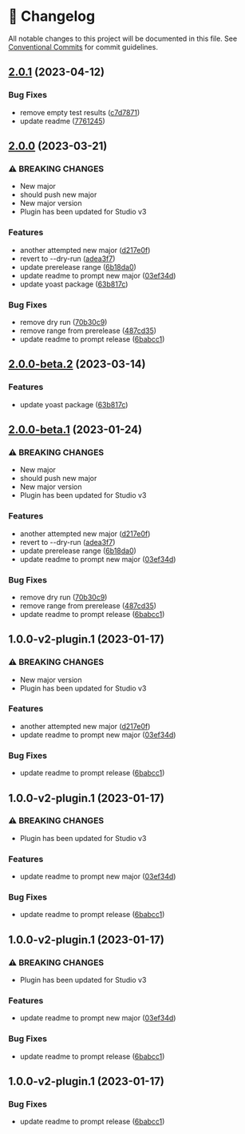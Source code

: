 <!-- markdownlint-disable --><!-- textlint-disable -->

# 📓 Changelog

All notable changes to this project will be documented in this file. See
[Conventional Commits](https://conventionalcommits.org) for commit guidelines.

## [2.0.1](https://github.com/sanity-io/sanity-plugin-seo-pane/compare/v2.0.0...v2.0.1) (2023-04-12)

### Bug Fixes

- remove empty test results ([c7d7871](https://github.com/sanity-io/sanity-plugin-seo-pane/commit/c7d78712f69083f336d611fe543fab9b08c9faa5))
- update readme ([7761245](https://github.com/sanity-io/sanity-plugin-seo-pane/commit/7761245d3bba301183a471d21a091edff6ff2f40))

## [2.0.0](https://github.com/sanity-io/sanity-plugin-seo-pane/compare/v1.0.0...v2.0.0) (2023-03-21)

### ⚠ BREAKING CHANGES

- New major
- should push new major
- New major version
- Plugin has been updated for Studio v3

### Features

- another attempted new major ([d217e0f](https://github.com/sanity-io/sanity-plugin-seo-pane/commit/d217e0fe62ac0efe806bff870291ef48dadd709b))
- revert to --dry-run ([adea3f7](https://github.com/sanity-io/sanity-plugin-seo-pane/commit/adea3f7f991539b071edcf7a7cfbd9725b6d0f35))
- update prerelease range ([6b18da0](https://github.com/sanity-io/sanity-plugin-seo-pane/commit/6b18da062dad96e9bf1276558e8d724893d61bfb))
- update readme to prompt new major ([03ef34d](https://github.com/sanity-io/sanity-plugin-seo-pane/commit/03ef34d37a1ea848f1e24d22acbcb2fc58d2054a))
- update yoast package ([63b817c](https://github.com/sanity-io/sanity-plugin-seo-pane/commit/63b817cea9fd06223308ffbebb2a51cadd58e70f))

### Bug Fixes

- remove dry run ([70b30c9](https://github.com/sanity-io/sanity-plugin-seo-pane/commit/70b30c9fc6adbe93759fe3949669d005722f348f))
- remove range from prerelease ([487cd35](https://github.com/sanity-io/sanity-plugin-seo-pane/commit/487cd3506cb76d6cd14abca8557c414a9a0b4d06))
- update readme to prompt release ([6babcc1](https://github.com/sanity-io/sanity-plugin-seo-pane/commit/6babcc151b64e5e4f25c83a04516fd5dd66b3ebd))

## [2.0.0-beta.2](https://github.com/sanity-io/sanity-plugin-seo-pane/compare/v2.0.0-beta.1...v2.0.0-beta.2) (2023-03-14)

### Features

- update yoast package ([63b817c](https://github.com/sanity-io/sanity-plugin-seo-pane/commit/63b817cea9fd06223308ffbebb2a51cadd58e70f))

## [2.0.0-beta.1](https://github.com/sanity-io/sanity-plugin-seo-pane/compare/v1.0.0...v2.0.0-beta.1) (2023-01-24)

### ⚠ BREAKING CHANGES

- New major
- should push new major
- New major version
- Plugin has been updated for Studio v3

### Features

- another attempted new major ([d217e0f](https://github.com/sanity-io/sanity-plugin-seo-pane/commit/d217e0fe62ac0efe806bff870291ef48dadd709b))
- revert to --dry-run ([adea3f7](https://github.com/sanity-io/sanity-plugin-seo-pane/commit/adea3f7f991539b071edcf7a7cfbd9725b6d0f35))
- update prerelease range ([6b18da0](https://github.com/sanity-io/sanity-plugin-seo-pane/commit/6b18da062dad96e9bf1276558e8d724893d61bfb))
- update readme to prompt new major ([03ef34d](https://github.com/sanity-io/sanity-plugin-seo-pane/commit/03ef34d37a1ea848f1e24d22acbcb2fc58d2054a))

### Bug Fixes

- remove dry run ([70b30c9](https://github.com/sanity-io/sanity-plugin-seo-pane/commit/70b30c9fc6adbe93759fe3949669d005722f348f))
- remove range from prerelease ([487cd35](https://github.com/sanity-io/sanity-plugin-seo-pane/commit/487cd3506cb76d6cd14abca8557c414a9a0b4d06))
- update readme to prompt release ([6babcc1](https://github.com/sanity-io/sanity-plugin-seo-pane/commit/6babcc151b64e5e4f25c83a04516fd5dd66b3ebd))

## 1.0.0-v2-plugin.1 (2023-01-17)

### ⚠ BREAKING CHANGES

- New major version
- Plugin has been updated for Studio v3

### Features

- another attempted new major ([d217e0f](https://github.com/sanity-io/sanity-plugin-seo-pane/commit/d217e0fe62ac0efe806bff870291ef48dadd709b))
- update readme to prompt new major ([03ef34d](https://github.com/sanity-io/sanity-plugin-seo-pane/commit/03ef34d37a1ea848f1e24d22acbcb2fc58d2054a))

### Bug Fixes

- update readme to prompt release ([6babcc1](https://github.com/sanity-io/sanity-plugin-seo-pane/commit/6babcc151b64e5e4f25c83a04516fd5dd66b3ebd))

## 1.0.0-v2-plugin.1 (2023-01-17)

### ⚠ BREAKING CHANGES

- Plugin has been updated for Studio v3

### Features

- update readme to prompt new major ([03ef34d](https://github.com/sanity-io/sanity-plugin-seo-pane/commit/03ef34d37a1ea848f1e24d22acbcb2fc58d2054a))

### Bug Fixes

- update readme to prompt release ([6babcc1](https://github.com/sanity-io/sanity-plugin-seo-pane/commit/6babcc151b64e5e4f25c83a04516fd5dd66b3ebd))

## 1.0.0-v2-plugin.1 (2023-01-17)

### ⚠ BREAKING CHANGES

- Plugin has been updated for Studio v3

### Features

- update readme to prompt new major ([03ef34d](https://github.com/sanity-io/sanity-plugin-seo-pane/commit/03ef34d37a1ea848f1e24d22acbcb2fc58d2054a))

### Bug Fixes

- update readme to prompt release ([6babcc1](https://github.com/sanity-io/sanity-plugin-seo-pane/commit/6babcc151b64e5e4f25c83a04516fd5dd66b3ebd))

## 1.0.0-v2-plugin.1 (2023-01-17)

### Bug Fixes

- update readme to prompt release ([6babcc1](https://github.com/sanity-io/sanity-plugin-seo-pane/commit/6babcc151b64e5e4f25c83a04516fd5dd66b3ebd))

